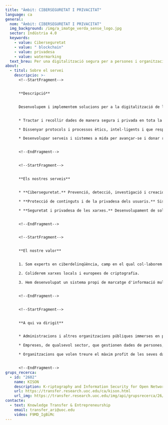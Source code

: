 ```yaml
---
title: "Àmbit: CIBERSEGURETAT I PRIVACITAT"
language: ca
general:
  nom: "Àmbit: CIBERSEGURETAT I PRIVACITAT"
  img_background: /img/a_imatge_verda_sense_logo.jpg
  sector: Indústria 4.0
  keywords:
    - value: Ciberseguretat
    - value: " blockchain"
    - value: privadesa
    - value: watermarking
  text_breu: Per una digitalització segura per a persones i organitzacions.
about:
  - titol: Sobre el servei
    descripcio: >-
      <!--StartFragment-->


      **Descripció**


      Desenvolupem i implementem solucions per a la digitalització de la teva empresa o servei que posen al capdavant la seguretat i la privacitat de les teves dades i del teus clients. Per fer-ho, creem solucions avançades en tecnologies de criptografia i *blockchain*. L'objectiu és:


      * Tractar i recollir dades de manera segura i privada en tota la cadena de producció i de serveis.

      * Dissenyar protocols i processos ètics, intel·ligents i que respecten la privadesa de dades per optimitzar temps i recursos en la gestió digital de la teva organització.

      * Desenvolupar serveis i sistemes a mida per avançar-se i donar resposta a les amenaces en les comunicacions electròniques i els sistemes públics d'informació digital.


      <!--EndFragment-->


      <!--StartFragment-->


      **Els nostres serveis**


      * **Ciberseguretat.** Prevenció, detecció, investigació i creació d'eines per donar resposta a incidents o amenaces a les xarxes de comunicacions electròniques i sistemes d'informació públics.

      * **Protecció de continguts i de la privadesa dels usuaris.** Sistemes de marcatge i encriptació per a la transmissió i emmagatzemament segur de dades i informació multimèdia.

      * **Seguretat i privadesa de les xarxes.** Desenvolupament de solucions a mida en funció del tipus de xarxa (*peer-to- peer, ad hoc,* sensors i RFID, socials en línia, vehiculars, IoT...).


      <!--EndFragment-->


      <!--StartFragment-->


      **El nostre valor**


      1. Som experts en ciberdelinqüència, camp en el qual col·laborem amb els cossos policials locals (EUROPOL).

      2. Coliderem xarxes locals i europees de criptografia.

      3. Hem desenvolupat un sistema propi de marcatge d'informació multimèdia robust i imperceptible per protegir contra la pirateria sense alterar la transferència de dades.


      <!--EndFragment-->


      <!--StartFragment-->


      **A qui va dirigit**


      * Administracions i altres organitzacions públiques immerses en processos de digitalització dels seus serveis. 

      * Empreses, de qualsevol sector, que gestionen dades de persones, productes i processos industrials que cal protegir, com ara dades privades dels clients o gestió de drets i propietat intel·lectual.

      * Organitzacions que volen treure el màxim profit de les seves dades tot complint amb els màxims estàndards de seguretat i privacitat. 


      <!--EndFragment-->
grups_recerca:
  - id: "2602"
    name: KISON
    description: K-riptography and Information Security for Open Networks
    url: https://transfer.research.uoc.edu/ca/kison.html
    url_img: https://transfer.research.uoc.edu/img/api/grupsrecerca/26/image/1594286715997
contacte:
  - text: Knowledge Transfer & Entrepreneurship
    email: transfer_ari@uoc.edu
    video: F9MD_IgBiMc
---
```

